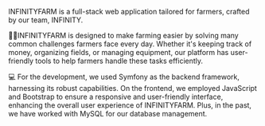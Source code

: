INFINITYFARM is a full-stack web application tailored for farmers, crafted by our team, INFINITY.

👨‍🌾INFINITYFARM is designed to make farming easier by solving many common challenges farmers face every day. Whether it's keeping track of money, organizing fields, or managing equipment, our platform has user-friendly tools to help farmers handle these tasks efficiently.

💻 For the development, we used Symfony as the backend framework, harnessing its robust capabilities. On the frontend, we employed JavaScript and Bootstrap to ensure a responsive and user-friendly interface, enhancing the overall user experience of INFINITYFARM. Plus, in the past, we have worked with MySQL for our database management.
